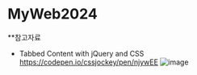 # MyWeb2024


**참고자료

- Tabbed Content with jQuery and CSS
https://codepen.io/cssjockey/pen/njywEE
![image](https://github.com/user-attachments/assets/7123c633-0869-469a-9148-4bd428fe905c)

